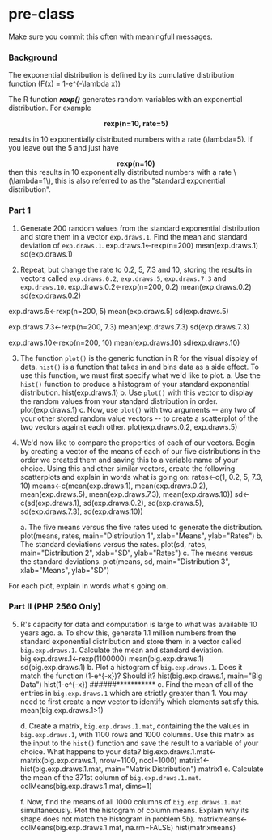 # pre-class


Make sure you commit this often with meaningfull messages. 

### Background

The exponential distribution is defined by its cumulative distribution function
\(F(x) = 1-e^{-\lambda x}\)

The R function ***rexp()*** generates random variables with an exponential distribution. For example 
<center><strong>rexp(n=10, rate=5)</strong> </center>

results in 10 exponentially distributed numbers with a rate \(\lambda=5\). If you leave out the 5 and just have
<center><strong>rexp(n=10) </strong></center>
then this results in 10 exponentially distributed numbers with a rate \(\lambda=1\), this is also referred to as the "standard exponential distribution". 

### Part 1


1. Generate 200 random values from the standard exponential distribution and store them in a vector `exp.draws.1`.  Find the mean and standard deviation of `exp.draws.1`.
  exp.draws.1<-rexp(n=200)
  mean(exp.draws.1)
  sd(exp.draws.1)

2. Repeat, but change the rate to 0.2, 5, 7.3 and 10, storing the results in vectors called  `exp.draws.0.2`,  `exp.draws.5`,  `exp.draws.7.3` and  `exp.draws.10`. 
  exp.draws.0.2<-rexp(n=200, 0.2)
  mean(exp.draws.0.2)
  sd(exp.draws.0.2)
  
  exp.draws.5<-rexp(n=200, 5)
  mean(exp.draws.5)
  sd(exp.draws.5)
  
  exp.draws.7.3<-rexp(n=200, 7.3)
  mean(exp.draws.7.3)
  sd(exp.draws.7.3)
  
  exp.draws.10<-rexp(n=200, 10)
  mean(exp.draws.10)
  sd(exp.draws.10)

3. The function `plot()` is the generic function in R for the visual display of data. `hist()` is a function that takes in and bins data as a side effect. To use this function, we must first specify what we'd like to plot.
    a. Use the `hist()` function to produce a histogram of your standard exponential distribution.
    hist(exp.draws.1)
    b. Use `plot()` with this vector to display the random values from your standard distribution in order.
    plot(exp.draws.1)
    c. Now, use `plot()` with two arguments -- any two of your other stored random value vectors -- to create a scatterplot of the two vectors against each other.
    plot(exp.draws.0.2, exp.draws.5)

4. We'd now like to compare the properties of each of our vectors. Begin by creating a vector of the means of each of our five distributions in the order we created them and saving this to a variable name of your choice. Using this and other similar vectors, create the following scatterplots and explain in words what is going on:
    rates<-c(1, 0.2, 5, 7.3, 10)
    means<-c(mean(exp.draws.1), mean(exp.draws.0.2), mean(exp.draws.5), mean(exp.draws.7.3), mean(exp.draws.10))
    sd<-c(sd(exp.draws.1), sd(exp.draws.0.2), sd(exp.draws.5), sd(exp.draws.7.3), sd(exp.draws.10))
    
    a. The five means versus the five rates used to generate the distribution.
    plot(means, rates, main="Distribution 1", xlab="Means", ylab="Rates")
    b. The standard deviations versus the rates.
    plot(sd, rates, main="Distribution 2", xlab="SD", ylab="Rates")
    c. The means versus the standard deviations.
    plot(means, sd, main="Distribution 3", xlab="Means", ylab="SD")

For each plot, explain in words what's going on.

### Part II (PHP 2560 Only)


5. R's capacity for data and computation is large to what was available 10 years ago. 
    a. To show this, generate 1.1 million numbers from the standard exponential distribution and store them in a vector called `big.exp.draws.1`. Calculate the mean and standard deviation.
    big.exp.draws.1<-rexp(1100000)
    mean(big.exp.draws.1)
    sd(big.exp.draws.1)
    b. Plot a histogram of `big.exp.draws.1`.  Does it match the function \(1-e^{-x}\)?  Should it? 
    hist(big.exp.draws.1, main="Big Data")
    hist(1-e^{-x})
    ######***********
    c. Find the mean of all of the entries in `big.exp.draws.1` which are strictly greater than 1. You may need to first create a new vector to identify which elements satisfy this.
    mean(big.exp.draws.1>1)
    
    d. Create a matrix, `big.exp.draws.1.mat`, containing the the values in 
`big.exp.draws.1`, with 1100 rows and 1000 columns. Use this matrix as the input to the `hist()` function and save the result to a variable of your choice. What happens to your data?
    big.exp.draws.1.mat<-matrix(big.exp.draws.1, nrow=1100, ncol=1000)
    matrix1<-hist(big.exp.draws.1.mat, main="Matrix Distribution")
    matrix1
    e. Calculate the mean of the 371st column of `big.exp.draws.1.mat`.
    colMeans(big.exp.draws.1.mat, dims=1)

    f. Now, find the means of all 1000 columns of `big.exp.draws.1.mat` simultaneously. Plot the histogram of column means.  Explain why its shape does not match the histogram in problem 5b).
    matrixmeans<-colMeans(big.exp.draws.1.mat, na.rm=FALSE)
    hist(matrixmeans)
   
